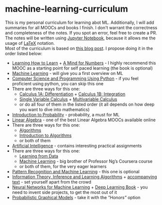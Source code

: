 # machine-learning-curriculum
This is my personal curriculum for learning abot ML. Additionally, I will add summaries for all MOOCs and books I finish. 
I don't warrant the correctness and completeness of the notes. If you spot an error, feel free to create a PR. 
The notes will be written using [Jupyter Notebook](https://jupyter.org/), because it allows me the usage of [LaTeX](https://www.latex-project.org/) notation.  
Most of the curriculum is based on [this blog post](https://learningai.io/projects/2017/03/26/machine-learn-MOOC-curriculum.html).
I propose doing it in the order listed below:

- [Learning How to Learn](https://www.coursera.org/learn/learning-how-to-learn) + [A Mind for Numbers](https://www.amazon.com/Mind-Numbers-Science-Flunked-Algebra-ebook/dp/B00G3L19ZU) - I highly recommend this MOOC as a starting 
point for self paced learning (the book is optional)
- [Machine Learning](https://www.coursera.org/learn/machine-learning) - will give you a first overview on ML
- [Computer Science and Programming Using Python](https://www.edx.org/course/introduction-to-computer-science-and-programming-using-python) -
if you feel proficient using python, you can skip this one
- There are three ways for this one:
  - [Calculus 1A: Differentiation](https://www.edx.org/course/calculus-1a-differentiation-mitx-18-01-1x-0) + 
  [Calculus 1B: Integration](https://www.edx.org/course/calculus-1b-integration-mitx-18-01-2x-0)
  - [Single Variable Calculus](https://ocw.mit.edu/courses/mathematics/18-01sc-single-variable-calculus-fall-2010/) + 
  [Multivariable Calculus](https://ocw.mit.edu/courses/mathematics/18-02sc-multivariable-calculus-fall-2010/)
  - or do all four of them in the listed order (it all depends on how deep you want to dive into mathematics)
- [Introduction to Probability](https://www.edx.org/course/introduction-probability-science-mitx-6-041x-2) - probability, a must for ML
- [Linear Algebra](https://ocw.mit.edu/courses/mathematics/18-06-linear-algebra-spring-2010/) - one of the best Linear Algebra MOOCs available online
- There are three ways for this one:
  - [Algorithms](https://www.coursera.org/specializations/algorithms)
  - [Introduction to Algorithms](https://ocw.mit.edu/courses/electrical-engineering-and-computer-science/6-006-introduction-to-algorithms-fall-2011/)
  - or both of them
- [Artificial Intelligence](http://ai.berkeley.edu/home.html) - contains interesting practical assignments
- There are three ways for this one:
  - [Learning from Data](https://www.edx.org/course/learning-data-introductory-machine-caltechx-cs1156x-0)
  - [Machine Learning](https://see.stanford.edu/Course/CS229) - big brother of Professor Ng’s Coursera course
  - or both of them, for the very eager learners
- [Pattern Recognition and Machine Learning](https://www.amazon.com/Pattern-Recognition-Learning-Information-Statistics/dp/0387310738?keywords=pattern+recognition+and+machine+learning&qid=1538121819&sr=8-1&ref=sr_1_1) -
this one is optional
- [Information Theory, Inference and Learning Algorithms](https://www.youtube.com/watch?v=BCiZc0n6COY&list=PLruBu5BI5n4aFpG32iMbdWoRVAA-Vcso6) + 
[accompanying text](http://www.inference.org.uk/itprnn/book.pdf) - set yourself apart from the crowd
- [Neural Networks for Machine Learning](https://www.coursera.org/learn/neural-networks) +
[Deep Learning Book](http://www.deeplearningbook.org/) - you need to invent side projects, to get the most out of it 
- [Probabilistic Graphical Models](https://www.coursera.org/specializations/probabilistic-graphical-models) - take it with the *"Honors"* option
